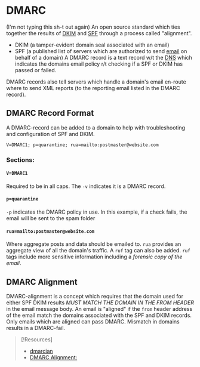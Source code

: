 
# DMARC
(I'm not typing this sh-t out again)
An open source standard which ties together the results of [DKIM](/cybersecurity/defense/domainkeys-identified-mail.md) and [SPF](SPF.md) through a process called "alignment".
- DKIM (a tamper-evident domain seal associated with an email)
- SPF (a published list of servers which are authorized to send [email](/networking/email.md) on behalf of a domain)
A DMARC record is a text record w/t the [DNS](../../networking/DNS/DNS.md) which indicates the domains email policy r/t checking if a SPF or DKIM has passed or failed.

DMARC records also tell servers which handle a domain's email en-route where to send XML reports (to the reporting email listed in the DMARC record).
## DMARC Record Format
A DMARC-record can be added to a domain to help with troubleshooting and configuration of SPF and DKIM.
```
V=DMARC1; p=quarantine; rua=mailto:postmaster@website.com
```
### Sections:
#### `V=DMARC1`
Required to be in all caps. The `-v` indicates it is a DMARC record. 
#### `p=quarantine`
`-p` indicates the DMARC policy in use. In this example, if a check fails, the email will be sent to the spam folder
#### `rua=mailto:postmaster@website.com`
Where aggregate posts and data should be emailed to. `rua` provides an aggregate view of all the domain's traffic. A `ruf` tag can also be added. `ruf` tags include more sensitive information including a *forensic copy of the email*.
## DMARC Alignment
DMARC-alignment is a concept which requires that the domain used for either SPF DKIM results *MUST MATCH THE DOMAIN IN THE FROM HEADER* in the email message body. An email is "aligned" if the `from` header address of the email match the domains associated with the SPF and DKIM records. Only emails which are aligned can pass DMARC. Mismatch in domains results in a DMARC-fail.

>[!Resources]
> - [dmarcian](https://dmarcian.com/what-is-a-dmarc-record/)
> - [DMARC Alignment:](https://dmarcian.com/alignment/)
